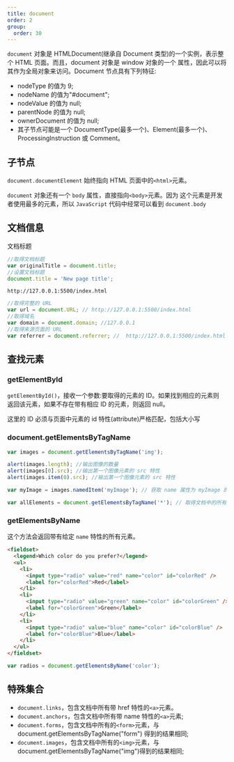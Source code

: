 ```yaml
---
title: document
order: 2
group:
  order: 30
---
```


`document` 对象是 HTMLDocument(继承自 Document 类型)的一个实例，表示整个 HTML 页面。而且，document 对象是 window 对象的一个 属性，因此可以将其作为全局对象来访问。Document 节点具有下列特征:

- nodeType 的值为 9;
- nodeName 的值为"#document";
- nodeValue 的值为 null;
- parentNode 的值为 null;
- ownerDocument 的值为 null;
- 其子节点可能是一个 DocumentType(最多一个)、Element(最多一个)、ProcessingInstruction
  或 Comment。

## 子节点

`document.documentElement` 始终指向 HTML 页面中的`<html>`元素。

`document` 对象还有一个 `body` 属性，直接指向`<body>`元素。因为 这个元素是开发者使用最多的元素，所以 `JavaScript` 代码中经常可以看到 `document.body`

## 文档信息

文档标题

```js
//取得文档标题
var originalTitle = document.title;
//设置文档标题
document.title = 'New page title';
```

`http://127.0.0.1:5500/index.html`

```js
//取得完整的 URL
var url = document.URL; // http://127.0.0.1:5500/index.html
//取得域名
var domain = document.domain; //127.0.0.1
//取得来源页面的 URL
var referrer = document.referrer; //  http://127.0.0.1:5500/index.html
```

## 查找元素

### getElementById

`getElementById()`，接收一个参数:要取得的元素的 ID。如果找到相应的元素则 返回该元素，如果不存在带有相应 ID 的元素，则返回 null。

<Alert>
这里的 ID 必须与页面中元素的 id 特性(attribute)严格匹配，包括大小写
</Alert>

### document.getElementsByTagName

```js
var images = document.getElementsByTagName('img');

alert(images.length); //输出图像的数量
alert(images[0].src); //输出第一个图像元素的 src 特性
alert(images.item(0).src); //输出第一个图像元素的 src 特性

var myImage = images.namedItem('myImage'); // 获取 name 属性为 myImage 的元素

var allElements = document.getElementsByTagName('*'); // 取得文档中的所有元素
```

### getElementsByName

这个方法会返回带有给定 `name` 特性的所有元素。

```html
<fieldset>
  <legend>Which color do you prefer?</legend>
  <ul>
    <li>
      <input type="radio" value="red" name="color" id="colorRed" />
      <label for="colorRed">Red</label>
    </li>
    <li>
      <input type="radio" value="green" name="color" id="colorGreen" />
      <label for="colorGreen">Green</label>
    </li>
    <li>
      <input type="radio" value="blue" name="color" id="colorBlue" />
      <label for="colorBlue">Blue</label>
    </li>
  </ul>
</fieldset>
```

```js
var radios = document.getElementsByName('color');
```

## 特殊集合

- `document.links`，包含文档中所有带 href 特性的`<a>`元素。
- `document.anchors`，包含文档中所有带 name 特性的`<a>`元素;
- `document.forms`，包含文档中所有的`<form>`元素，与 document.getElementsByTagName("form")
  得到的结果相同;
- `document.images`，包含文档中所有的`<img>`元素，与 document.getElementsByTagName("img")得到的结果相同;
